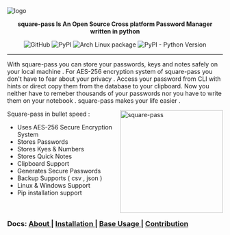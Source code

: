 

<img src="https://i.imgur.com/UtEl09V.jpeg" alt="logo" align="center">

**<p align="center">  square-pass Is An Open Source Cross platform Password Manager written in python  </p>**

<p align="center">
  
<img alt="GitHub" src="https://img.shields.io/github/license/jis4nx/square-pass">
<img alt="PyPI" src="https://img.shields.io/pypi/v/square-pass">
<img alt="Arch Linux package" src="https://img.shields.io/archlinux/v/square-pass/x86_64/yay">

<img alt="PyPI - Python Version" src="https://img.shields.io/pypi/pyversions/square-pass">

</p>

---

With square-pass you can store your passwords, keys and notes safely on your local machine .
For AES-256 encryption system of square-pass you don't have to fear about your privacy .
Access your password from CLI with hints or direct copy them from the database to your clipboard.
Now you neither have to remeber thousands of your passwords nor you have to write them on your notebook .
square-pass makes your life easier .

<div>
<img src="https://i.imgur.com/C62XIzw.gif" alt="square-pass" align="right" height="240px">
</div>
  
Square-pass in bullet speed :
  - Uses AES-256 Secure Encryption System 
  - Stores Passwords
  - Stores Kyes & Numbers
  - Stores Quick Notes
  - Clipboard Support
  - Generates Secure Passwords
  - Backup Supports ( csv , json )
  - Linux & Windows Support 
  - Pip installation support 

  
</br>

### Docs: [ About ](https://github.com/) | [ Installation ](https://github.com/) | [ Base Usage ](https://github.com/) | [ Contribution ](https://github/)
